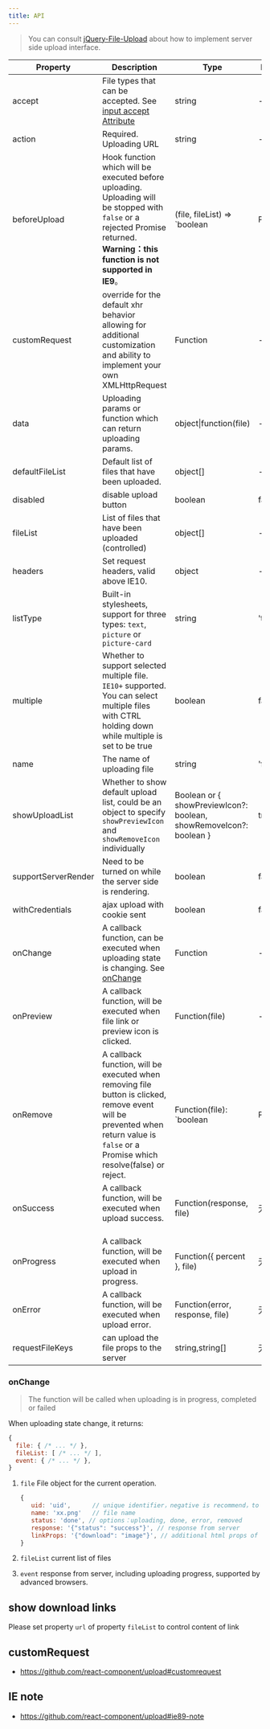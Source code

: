 ```yaml
---
title: API
---
```


> You can consult [jQuery-File-Upload](https://github.com/blueimp/jQuery-File-Upload/wiki) about how to implement server side upload interface.

| Property            | Description                                                                                                                                                                          | Type                                                               | Default |
| ------------------- | ------------------------------------------------------------------------------------------------------------------------------------------------------------------------------------ | ------------------------------------------------------------------ | ------- |
| accept              | File types that can be accepted. See [input accept Attribute](https://developer.mozilla.org/en-US/docs/Web/HTML/Element/input#attr-accept)                                           | string                                                             | -       |
| action              | Required. Uploading URL                                                                                                                                                              | string                                                             | -       |
| beforeUpload        | Hook function which will be executed before uploading. Uploading will be stopped with `false` or a rejected Promise returned. **Warning：this function is not supported in IE9**。   | (file, fileList) => `boolean | Promise`                            | -       |
| customRequest       | override for the default xhr behavior allowing for additional customization and ability to implement your own XMLHttpRequest                                                         | Function                                                           | -       |
| data                | Uploading params or function which can return uploading params.                                                                                                                      | object\|function(file)                                             | -       |
| defaultFileList     | Default list of files that have been uploaded.                                                                                                                                       | object\[]                                                          | -       |
| disabled            | disable upload button                                                                                                                                                                | boolean                                                            | false   |
| fileList            | List of files that have been uploaded (controlled)                                                                                                                                   | object\[]                                                          | -       |
| headers             | Set request headers, valid above IE10.                                                                                                                                               | object                                                             | -       |
| listType            | Built-in stylesheets, support for three types: `text`, `picture` or `picture-card`                                                                                                   | string                                                             | 'text'  |
| multiple            | Whether to support selected multiple file. `IE10+` supported. You can select multiple files with CTRL holding down while multiple is set to be true                                  | boolean                                                            | false   |
| name                | The name of uploading file                                                                                                                                                           | string                                                             | 'file'  |
| showUploadList      | Whether to show default upload list, could be an object to specify `showPreviewIcon` and `showRemoveIcon` individually                                                               | Boolean or { showPreviewIcon?: boolean, showRemoveIcon?: boolean } | true    |
| supportServerRender | Need to be turned on while the server side is rendering.                                                                                                                             | boolean                                                            | false   |
| withCredentials     | ajax upload with cookie sent                                                                                                                                                         | boolean                                                            | false   |
| onChange            | A callback function, can be executed when uploading state is changing. See [onChange](#onChange)                                                                                     | Function                                                           | -       |
| onPreview           | A callback function, will be executed when file link or preview icon is clicked.                                                                                                     | Function(file)                                                     | -       |
| onRemove            | A callback function, will be executed when removing file button is clicked, remove event will be prevented when return value is `false` or a Promise which resolve(false) or reject. | Function(file): `boolean | Promise`                                | -       |
| onSuccess           | A callback function, will be executed when upload success.                                                                                                                           | Function(response, file)                                           | 无      |
| onProgress          | A callback function, will be executed when upload in progress.                                                                                                                       | Function({ percent }, file)                                        | 无      |
| onError             | A callback function, will be executed when upload error.                                                                                                                             | Function(error, response, file)                                    | 无      |
| requestFileKeys   | can upload the file props to the server   | string,string[] | 无   |

### onChange

> The function will be called when uploading is in progress, completed or failed

When uploading state change, it returns:

```js
{
  file: { /* ... */ },
  fileList: [ /* ... */ ],
  event: { /* ... */ },
}
```

1. `file` File object for the current operation.

   ```js
   {
      uid: 'uid',      // unique identifier，negative is recommend，to prevent interference with internal generated id
      name: 'xx.png'   // file name
      status: 'done', // options：uploading, done, error, removed
      response: '{"status": "success"}', // response from server
      linkProps: '{"download": "image"}', // additional html props of file link
   }
   ```

2. `fileList` current list of files
3. `event` response from server, including uploading progress, supported by advanced browsers.

## show download links

Please set property `url` of property `fileList` to control content of link

## customRequest

- <https://github.com/react-component/upload#customrequest>

## IE note

- <https://github.com/react-component/upload#ie89-note>
